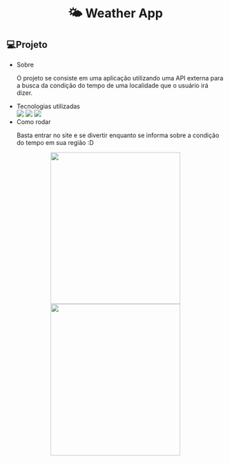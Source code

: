 <h1 align="center"> 🌤️ Weather App </h1>

## 💻Projeto
- Sobre
  <p>
    O projeto se consiste em uma aplicação utilizando uma API externa para a busca da condição do tempo de uma localidade que o usuário irá dizer.
  </p>
- Tecnologias utilizadas
  <div>
    	<img src="https://img.shields.io/badge/react-0D1117.svg?style=for-the-badge&logo=react&logoColor=%2361DAFB"/>
	<img src="https://img.shields.io/badge/-vite-0D1117?style=for-the-badge&logo=vite&&logoColor=&labelColor=0D1117"/>
        <img src="https://img.shields.io/badge/tailwind-0D1117.svg?style=for-the-badge&logo=tailwindcss&logoColor=%2361DAFB"/>
  </div>
- Como rodar
  <p>
    Basta entrar no site e se divertir enquanto se informa sobre a condição do tempo em sua região :D
  </p>

<div align="center">
	<img src="https://github.com/DevSaLLein/WeatherApp/assets/112987989/99a7be71-ebd2-42c9-87fd-bc740c80e9fb" width="300px" height="350px"/>
	<img src="https://github.com/DevSaLLein/WeatherApp/assets/112987989/06e53437-899f-4202-9ea2-f398a136de0d" width="300px" height="350px">
</div>
